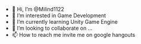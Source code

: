 - 👋 Hi, I’m @Milind1122
- 👀 I’m interested in Game Development
- 🌱 I’m currently learning Unity Game Engine
- 💞️ I’m looking to collaborate on ...
- 📫 How to reach me invite me on google hangouts

<!---
Milind1122/Milind1122 is a ✨ special ✨ repository because its `README.md` (this file) appears on your GitHub profile.
You can click the Preview link to take a look at your changes.
--->
